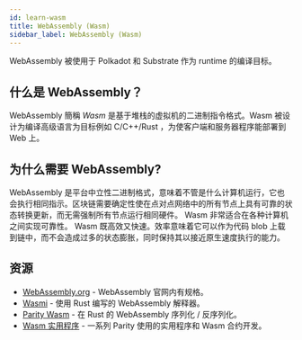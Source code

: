 ```yaml
---
id: learn-wasm
title: WebAssembly (Wasm)
sidebar_label: WebAssembly (Wasm)
---
```


WebAssembly 被使用于 Polkadot 和 Substrate 作为 runtime 的编译目标。

## 什么是 WebAssembly？

WebAssembly 簡稱 _Wasm_ 是基于堆栈的虚拟机的二进制指令格式。Wasm 被设计为编译高级语言为目标例如 C/C++/Rust ，为使客户端和服务器程序能部署到 Web 上。

## 为什么需要 WebAssembly?

WebAssembly 是平台中立性二进制格式，意味着不管是什么计算机运行，它也会执行相同指示。区块链需要确定性使在点对点网络中的所有节点上具有可靠的状态转换更新，而无需强制所有节点运行相同硬件。 Wasm 非常适合在各种计算机之间实现可靠性。 Wasm 既高效又快速。效率意味着它可以作为代码 blob 上载到链中，而不会造成过多的状态膨胀，同时保持其以接近原生速度执行的能力。

## 资源

- [WebAssembly.org](https://webassembly.org/) - WebAssembly 官网内有规格。
- [Wasmi](https://github.com/paritytech/Wasmi) - 使用 Rust 编写的 WebAssembly 解释器。
- [Parity Wasm](https://github.com/paritytech/parity-Wasm) - 在 Rust 的 WebAssembly 序列化 / 反序列化。
- [Wasm 实用程序](https://github.com/paritytech/Wasm-utils) - 一系列 Parity 使用的实用程序和 Wasm 合约开发。
